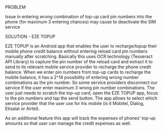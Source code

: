 PROBLEM

Issue in entering wrong combination of top-up card pin numbers into the phone (for maximum 3 entering chances) may cause to deactivate the SIM service


SOLUTION - EZE TOPUP

EZE TOPUP is an Android app that enables the user to recharge/topup their mobile phone credit balance without entering reload card pin numbers manually after scratching. Basically this uses OCR technology (Tesseract API Library) to capture the pin number of the reload card and extract it to send to its relevant mobile service provider to recharge the phone credit balance. 
When we enter pin numbers from top-up cards to recharge the mobile balance, it has a 2^14 possibility of entering wrong number combinations as the pin number. So some service providers disconnect our service if the user enter maximum 3 wrong pin number combinations.
The user just needs to scratch the top-up card, open the EZE TOPUP app, focus to the pin numbers and tap the send button. The app allows to select which service provider that the user use for his mobile (is it Mobitel, Dialog, Etisalat or Airtel).

As an additional feature this app will track the expenses of phones' top-up amounts so that user can manage the credit expenses as well.
